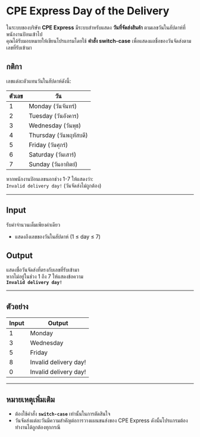 # CPE Express  Day of the Delivery

ในระบบของบริษัท **CPE Express**   มีระบบสำหรับแสดง **วันที่จัดส่งสินค้า** ตามเลขวันในสัปดาห์ที่พนักงานป้อนเข้าไป  
คุณได้รับมอบหมายให้เขียนโปรแกรมโดยใช้ **คำสั่ง switch-case** เพื่อแสดงผลชื่อของวันจัดส่งตามเลขที่รับเข้ามา

##  กติกา
เลขแต่ละตัวแทนวันในสัปดาห์ดังนี้:

| ตัวเลข | วัน |
|--------|-----|
| 1      | Monday (วันจันทร์) |
| 2      | Tuesday (วันอังคาร) |
| 3      | Wednesday (วันพุธ) |
| 4      | Thursday (วันพฤหัสบดี) |
| 5      | Friday (วันศุกร์) |
| 6      | Saturday (วันเสาร์) |
| 7      | Sunday (วันอาทิตย์) |

หากพนักงานป้อนเลขนอกช่วง 1-7 ให้แสดงว่า:  
`Invalid delivery day!` (วันจัดส่งไม่ถูกต้อง)

---

##  Input  
รับค่าจำนวนเต็มเพียงค่าเดียว  
- แสดงถึงเลขของวันในสัปดาห์ (1 ≤ day ≤ 7)

##  Output  
แสดงชื่อวันจัดส่งที่ตรงกับเลขที่รับเข้ามา  
หากไม่อยู่ในช่วง 1 ถึง 7 ให้แสดงข้อความ  
**`Invalid delivery day!`**

---

##  ตัวอย่าง  
| Input | Output |
|-------|--------|
| 1     | Monday |
| 3     | Wednesday |
| 5     | Friday |
| 8     | Invalid delivery day! |
| 0     | Invalid delivery day! |

---

##  หมายเหตุเพิ่มเติม  
- ต้องใช้คำสั่ง **`switch-case`** เท่านั้นในการตัดสินใจ
- วันจัดส่งแต่ละวันมีความสำคัญต่อการวางแผนขนส่งของ CPE Express ดังนั้นโปรแกรมต้องทำงานได้ถูกต้องทุกกรณี